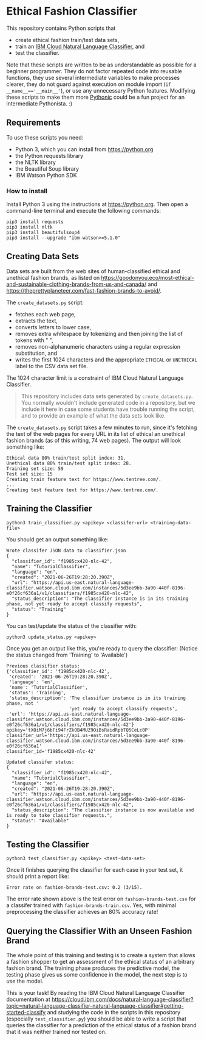 # Ethical Fashion Classifier

This repository contains Python scripts that

-  create ethical fashion train/test data sets,
-  train an [IBM Cloud Natural Language Classifier](https://cloud.ibm.com/catalog/services/natural-language-classifier), and
-  test the classifier.

Note that these scripts are written to be as understandable as possible for a beginner programmer.  They do not factor repeated code into reusable functions, they use several intermediate variables to make processes clearer, they do not guard against execution on module import (`if __name__=='__main__'`), or use any unnecessary Python features.  Modifying these scripts to make them more [Pythonic](https://docs.python-guide.org/writing/style/) could be a fun project for an intermediate Pythonista. :)

## Requirements

To use these scripts you need:

- Python 3, which you can install from https://python.org
- the Python requests library
- the NLTK library
- the Beautiful Soup library
- IBM Watson Python SDK

### How to install

Install Python 3 using the instructions at https://python.org.  Then open a command-line terminal and execute the following commands:

```
pip3 install requests
pip3 install nltk
pip3 install beautifulsoup4
pip3 install --upgrade "ibm-watson>=5.1.0"
```

## Creating Data Sets

Data sets are built from the web sites of human-classified ethical and unethical fashion brands, as listed on https://goodonyou.eco/most-ethical-and-sustainable-clothing-brands-from-us-and-canada/ and https://theprettyplaneteer.com/fast-fashion-brands-to-avoid/.

The `create_datasets.py` script:

- fetches each web page,
- extracts the text,
- converts letters to lower case,
- removes extra whitespace by tokenizing and then joining the list of tokens with " ",
- removes non-alphanumeric characters using a regular expression substitution, and
- writes the first 1024 characters and the appropriate `ETHICAL` or `UNETHICAL` label to the CSV data set file.

The 1024 character limit is a constraint of IBM Cloud Natural Language Classifier.

> This repository includes data sets generated by `create_datasets.py`.  You normally wouldn't include generated code in a repository, but we include it here in case some students have trouble running the script, and to provide an example of what the data sets look like.

The `create_datasets.py` script takes a few minutes to run, since it's fetching the text of the web pages for every URL in its list of ethical an unethical fashion brands (as of this writing, 74 web pages).  The output will look something like:

```
Ethical data 80% train/test split index: 31.
Unethical data 80% train/test split index: 28.
Training set size: 59
Test set size: 15
Creating train feature text for https://www.tentree.com/.
...
Creating test feature text for https://www.tentree.com/.
```

## Training the Classifier

```
python3 train_classifier.py <apikey> <classifer-url> <training-data-file>
```

You should get an output something like:

```
Wrote classifer JSON data to classifier.json
{
  "classifier_id": "f1985cx420-nlc-42",
  "name": "TutorialClassifier",
  "language": "en",
  "created": "2021-06-26T19:28:20.390Z",
  "url": "https://api.us-east.natural-language-classifier.watson.cloud.ibm.com/instances/5d3ee9bb-3a90-440f-8196-e0f26cf636a1/v1/classifiers/f1985cx420-nlc-42",
  "status_description": "The classifier instance is in its training phase, not yet ready to accept classify requests",
  "status": "Training"
}
```

You can test/update the status of the classifier with:

```
python3 update_status.py <apikey>
```

Once you get an output like this, you're ready to query the classifier: (Notice the status changed from 'Training' to 'Available')

```
Previous classifier status:
{'classifier_id': 'f1985cx420-nlc-42',
 'created': '2021-06-26T19:28:20.390Z',
 'language': 'en',
 'name': 'TutorialClassifier',
 'status': 'Training',
 'status_description': 'The classifier instance is in its training phase, not '
                       'yet ready to accept classify requests',
 'url': 'https://api.us-east.natural-language-classifier.watson.cloud.ibm.com/instances/5d3ee9bb-3a90-440f-8196-e0f26cf636a1/v1/classifiers/f1985cx420-nlc-42'}
apikey='tXOiM7j6bFi94FrZkOB4MUZ9OiBsRaidRpbTQ5CeLc0P'
classifier_url='https://api.us-east.natural-language-classifier.watson.cloud.ibm.com/instances/5d3ee9bb-3a90-440f-8196-e0f26cf636a1'
classifier_id='f1985cx420-nlc-42'

Updated classifer status:
{
  "classifier_id": "f1985cx420-nlc-42",
  "name": "TutorialClassifier",
  "language": "en",
  "created": "2021-06-26T19:28:20.390Z",
  "url": "https://api.us-east.natural-language-classifier.watson.cloud.ibm.com/instances/5d3ee9bb-3a90-440f-8196-e0f26cf636a1/v1/classifiers/f1985cx420-nlc-42",
  "status_description": "The classifier instance is now available and is ready to take classifier requests.",
  "status": "Available"
}
```

## Testing the Classifier

```
python3 test_classifier.py <apikey> <test-data-set>
```

Once it finishes querying the classifier for each case in your test set, it should print a report like:

```
Error rate on fashion-brands-test.csv: 0.2 (3/15).
```

The error rate shown above is the test error on `fashion-brands-test.csv` for a classifer trained with `fashion-brands-train.csv`.  Yes, with minimal preprocessing the classifier achieves an 80% accuracy rate!

## Querying the Classifier With an Unseen Fashion Brand

The whole point of this training and testing is to create a system that allows a fashion shopper to get an assessment of the ethical status of an arbitrary fashion brand.  The training phase produces the predictive model, the testing phase gives us some confidence in the model, the next step is to *use* the model.

This is your task!  By reading the IBM Cloud Natural Language Classifier documentation at https://cloud.ibm.com/docs/natural-language-classifier?topic=natural-language-classifier-natural-language-classifier#getting-started-classify and studying the code in the scripts in this repository (especially `test_classifier.py`) you should be able to write a script that queries the classifier for a prediction of the ethical status of a fashion brand that it was neither trained nor tested on.
